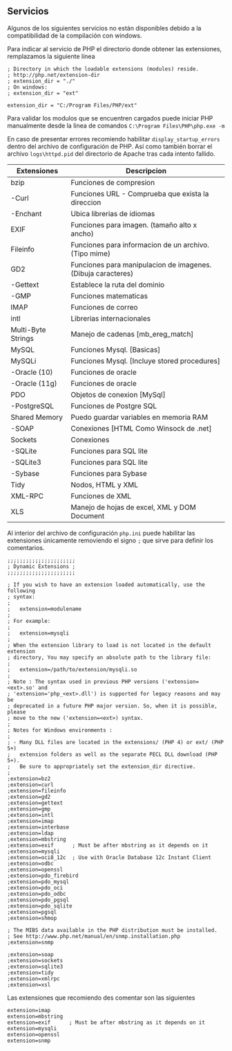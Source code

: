## Servicios

Algunos de los siguientes servicios no están disponibles debido a la compatibilidad de la compilación con windows.

Para indicar al servicio de PHP el directorio donde obtener las extensiones, remplazamos la siguiente línea

~~~
; Directory in which the loadable extensions (modules) reside.
; http://php.net/extension-dir
; extension_dir = "./"
; On windows:
; extension_dir = "ext"
~~~

~~~
extension_dir = "C:/Program Files/PHP/ext"
~~~

Para validar los modulos que se encuentren cargados puede iniciar PHP manualmente desde la linea de comandos `C:\Program Files\PHP\php.exe -m` 

En caso de presentar errores recomiendo habilitar `display_startup_errors` dentro del archivo de configuración de PHP. Así como también borrar el archivo `logs\httpd.pid` del directorio de Apache tras cada intento fallido.

| Extensiones | Descripcion |
| --- | --- |
| bzip | Funciones de compresion |
| -Curl | Funciones URL - Comprueba que exista la direccion |
| -Enchant | Ubica librerias de idiomas |
| EXIF | Funciones para imagen. (tamaño alto x ancho) |
| Fileinfo | Funciones para informacion de un archivo. (Tipo mime) |
| GD2 | Funciones para manipulacion de imagenes. (Dibuja caracteres) |
| -Gettext | Establece la ruta del dominio |
| -GMP | Funciones matematicas |
| IMAP | Funciones de correo |
| intl | Librerias internacionales |
| Multi-Byte Strings | Manejo de cadenas [mb_ereg_match] |
| MySQL | Funciones Mysql. [Basicas] |
| MySQLi | Funciones Mysql. [Incluye stored procedures] |
| -Oracle (10) | Funciones de oracle |
| -Oracle (11g) | Funciones de oracle |
| PDO | Objetos de conexion [MySql] |
| -PostgreSQL | Funciones de Postgre SQL |
| Shared Memory | Puedo guardar variables en memoria RAM |
| -SOAP | Conexiones [HTML Como Winsock de .net] |
| Sockets | Conexiones |
| -SQLite | Funciones para SQL lite |
| -SQLite3 | Funciones para SQL lite |
| -Sybase | Funciones para Sybase |
| Tidy | Nodos, HTML y XML |
| XML-RPC | Funciones de XML |
| XLS | Manejo de hojas de excel, XML y DOM Document |

Al interior del archivo de configuración `php.ini` puede habilitar las extensiones únicamente removiendo el signo `;` que sirve para definir los comentarios.

~~~
;;;;;;;;;;;;;;;;;;;;;;
; Dynamic Extensions ;
;;;;;;;;;;;;;;;;;;;;;;

; If you wish to have an extension loaded automatically, use the following
; syntax:
;
;   extension=modulename
;
; For example:
;
;   extension=mysqli
; 
; When the extension library to load is not located in the default extension
; directory, You may specify an absolute path to the library file:
;
;   extension=/path/to/extension/mysqli.so
;
; Note : The syntax used in previous PHP versions ('extension=<ext>.so' and
; 'extension='php_<ext>.dll') is supported for legacy reasons and may be
; deprecated in a future PHP major version. So, when it is possible, please
; move to the new ('extension=<ext>) syntax.
;
; Notes for Windows environments :
;
; - Many DLL files are located in the extensions/ (PHP 4) or ext/ (PHP 5+)
;   extension folders as well as the separate PECL DLL download (PHP 5+).
;   Be sure to appropriately set the extension_dir directive.
;
;extension=bz2
;extension=curl
;extension=fileinfo
;extension=gd2
;extension=gettext
;extension=gmp
;extension=intl
;extension=imap
;extension=interbase
;extension=ldap
;extension=mbstring
;extension=exif      ; Must be after mbstring as it depends on it
;extension=mysqli
;extension=oci8_12c  ; Use with Oracle Database 12c Instant Client
;extension=odbc
;extension=openssl
;extension=pdo_firebird
;extension=pdo_mysql
;extension=pdo_oci
;extension=pdo_odbc
;extension=pdo_pgsql
;extension=pdo_sqlite
;extension=pgsql
;extension=shmop

; The MIBS data available in the PHP distribution must be installed.
; See http://www.php.net/manual/en/snmp.installation.php
;extension=snmp

;extension=soap
;extension=sockets
;extension=sqlite3
;extension=tidy
;extension=xmlrpc
;extension=xsl
~~~

Las extensiones que recomiendo des comentar son las siguientes

~~~
extension=imap
extension=mbstring
extension=exif      ; Must be after mbstring as it depends on it
extension=mysqli
extension=openssl
extension=snmp
~~~
